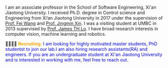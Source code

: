 <span class='anchor' id='about-me'></span>

I am an associate professor in the School of Software Engineering, Xi'an Jiaotong University. I received Ph.D. degree in Control science and Engineering from Xi’an Jiaotong University in 2017 under the supervision of [Prof. Fei Wang](http://www.aiar.xjtu.edu.cn/info/1046/1242.htm) and [Prof. Jingmin Xin](http://gr.xjtu.edu.cn/web/jxin). I was a visiting student at UMBC in 2013 supervised by [Prof. James TH Lo](http://www.math.umbc.edu/~jameslo/). I have broad research interests in computer vision,  machine learning and robotics.


👩‍🎓🧑‍🎓 <span style="color:orange">**Recruiting:**</span> <span style="color:blue"> I am looking for highly motivated master students, PhD studentst to join our lab.I am also hiring research assistants(RA) and engineers. If you are an undergraduate student at Xi'an Jiaotong University and is interested in working with me, feel free to reach out.</span>
